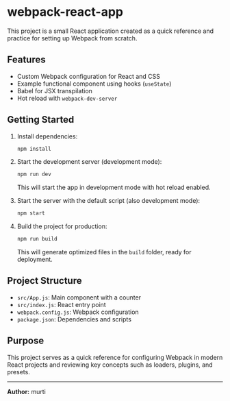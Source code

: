 # webpack-react-app

This project is a small React application created as a quick reference and practice for setting up Webpack from scratch.

## Features

- Custom Webpack configuration for React and CSS
- Example functional component using hooks (`useState`)
- Babel for JSX transpilation
- Hot reload with `webpack-dev-server`

## Getting Started

1. Install dependencies:
   ```sh
   npm install
   ```

2. Start the development server (development mode):
   ```sh
   npm run dev
   ```
   This will start the app in development mode with hot reload enabled.

3. Start the server with the default script (also development mode):
   ```sh
   npm start
   ```

4. Build the project for production:
   ```sh
   npm run build
   ```
   This will generate optimized files in the `build` folder, ready for deployment.

## Project Structure

- `src/App.js`: Main component with a counter
- `src/index.js`: React entry point
- `webpack.config.js`: Webpack configuration
- `package.json`: Dependencies and scripts

## Purpose

This project serves as a quick reference for configuring Webpack in modern React projects and reviewing key concepts such as loaders, plugins, and presets.

---

**Author:** murti

